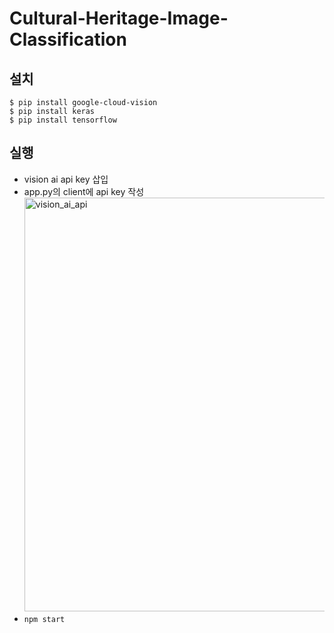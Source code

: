 # Cultural-Heritage-Image-Classification

## 설치

```
$ pip install google-cloud-vision
$ pip install keras
$ pip install tensorflow
```

## 실행


-   vision ai api key 삽입
-   app.py의 client에 api key 작성</br>
  <img width="662" alt="vision_ai_api" src="https://github.com/wlsn0105/Cultural-Heritage-Image-Classification/assets/101302676/c2ab09d3-60a1-4126-b39e-1f2266fc9440"></br>
-   `npm start`

